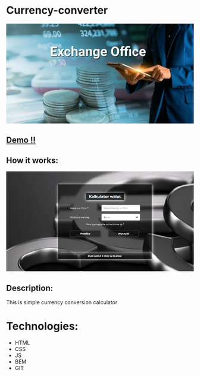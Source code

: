 # Currency-converter

![Currency-converter](https://github.com/Albrecht-Albi/Currency-converter/blob/main/images/share.png)

## [Demo !! ](https://albrecht-albi.github.io/Currency-converter/)

## How it works:
![website gif](https://github.com/Albrecht-Albi/Currency-converter/blob/main/images/recordingCurrencyConverter.gif)

## Description:
This is simple currency conversion calculator

# Technologies:
- HTML
- CSS
- JS
- BEM
- GIT
